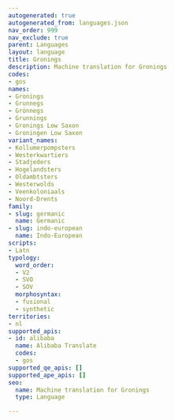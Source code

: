 ```yaml
---
autogenerated: true
autogenerated_from: languages.json
nav_order: 999
nav_exclude: true
parent: Languages
layout: language
title: Gronings
description: Machine translation for Gronings
codes:
- gos
names:
- Gronings
- Grunnegs
- Grönnegs
- Grunnings
- Gronings Low Saxon
- Groningen Low Saxon
variant_names:
- Kollumerpompsters
- Westerkwartiers
- Stadjeders
- Hogelandsters
- Oldambtsters
- Westerwolds
- Veenkoloniaals
- Noord-Drents
family:
- slug: germanic
  name: Germanic
- slug: indo-european
  name: Indo-European
scripts:
- Latn
typology:
  word_order:
  - V2
  - SVO
  - SOV
  morphosyntax:
  - fusional
  - synthetic
territories:
- nl
supported_apis:
- id: alibaba
  name: Alibaba Translate
  codes:
  - gos
supported_qe_apis: []
supported_ape_apis: []
seo:
  name: Machine translation for Gronings
  type: Language

---
```


